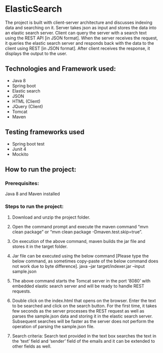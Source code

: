 # ElasticSearch

The project is built with client-server architecture and discusses indexing data and searching on it.
Server takes json as input and stores the data into an elastic search server. Client can query the server with a search text using the REST API [in JSON format]. 
When the server receives the request, it queries the elastic search server and responds back with the data to the client using REST [in JSON format]. 
After client receives the response, it displays the output to the user.

## Technologies and Framework used:
- Java 8 
- Spring boot
- Elastic search
- JSON
- HTML (Client)
- JQuery (Client)
- Tomcat
- Maven

## Testing frameworks used
- Spring boot test
- Junit 4
- Mockito

## How to run the project:
### Prerequisites:
Java 8 and Maven installed

### Steps to run the project:
1. Download and unzip the project folder.
2. Open the command prompt and execute the maven command “mvn clean package” or “mvn clean package -Dmaven.test.skip=true”.
3. On execution of the above command, maven builds the jar file and stores it in the target folder.
4. Jar file can be executed using the below command [Please type the below command, as sometimes copy-paste of the below command does not work due to byte difference].
   java –jar target/indexer.jar –input sample.json

5.	The above command starts the Tomcat server in the port ‘8080’ with embedded elastic search server and will be ready to handle REST requests.
6.	Double click on the index.html that opens on the browser. Enter the text to be searched and click on the search button. 
    For the first time, it takes few seconds as the server processes the REST request as well as parses the sample.json data and storing it in the elastic search server. 
    Subsequent searches will be faster as the server does not perform the operation of parsing the sample.json file.
7.	Search criteria: Search text provided in the text box searches the text in the ‘text’ field and ‘sender’ field of the emails and it can be extended to other fields as well.

